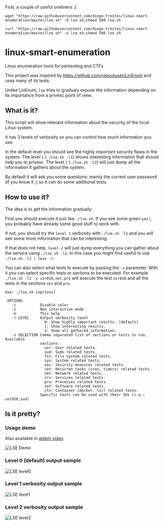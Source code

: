 First, a couple of useful oneliners ;)

`wget "https://raw.githubusercontent.com/diego-treitos/linux-smart-enumeration/master/lse.sh" -O lse.sh;chmod 500 lse.sh`

`curl "https://raw.githubusercontent.com/diego-treitos/linux-smart-enumeration/master/lse.sh" -o lse.sh;chmod 500 lse.sh`

# linux-smart-enumeration
Linux enumeration tools for pentesting and CTFs

This project was inspired by https://github.com/rebootuser/LinEnum and uses
many of its tests.

Unlike LinEnum, `lse` tries to gradualy expose the information depending on its importance from a privesc point of view.

## What is it?

This script will show relevant information about the security of the local Linux system.

It has 3 levels of verbosity so you can control how much information you see.

In the default level you should see the highly important security flaws in the system. The level `1` (`./lse.sh -l1`) shows
interesting information that should help you to privesc. The level `2` (`./lse.sh -l2`) will just dump all the information it
gathers about the system.

By default it will ask you some questions: mainly the current user password (if you know it ;) so it can do some additional tests.

## How to use it?

The idea is to get the information gradually.

First you should execute it just like `./lse.sh`. If you see some green `yes!`, you probably have already some good stuff to work with.

If not, you should try the `level 1` verbosity with `./lse.sh -l1` and you will see some more information that can be interesting.

If that does not help, `level 2` will just dump everything you can gather about the service using `./lse.sh -l2`. In this case you might find useful to use `./lse.sh -l2 | less -r`.

You can also select what tests to execute by passing the `-s` parameter. With it you can select specific tests or sections to be executed. For example `./lse.sh -l2 -s usr010,net,pro` will execute the test `usr010` and all the tests in the sections `net` and `pro`. 

```
Use: ./lse.sh [options]

 OPTIONS
   -c           Disable color
   -i           Non interactive mode
   -h           This help
   -l LEVEL     Output verbosity level
                  0: Show highly important results. (default)
                  1: Show interesting results.
                  2: Show all gathered information.
   -s SELECTION Comma separated list of sections or tests to run. Available
                sections:
                  usr: User related tests.
                  sud: Sudo related tests.
                  fst: File system related tests.
                  sys: System related tests.
                  sec: Security measures related tests.
                  ret: Recurren tasks (cron, timers) related tests.
                  net: Network related tests.
                  srv: Services related tests.
                  pro: Processes related tests.
                  sof: Software related tests.
                  ctn: Container (docker, lxc) related tests.
                Specific tests can be used with their IDs (i.e.: usr020,sud)
```
## Is it pretty?

### Usage demo

Also available in [webm video](https://raw.githubusercontent.com/diego-treitos/linux-smart-enumeration/master/screenshots/lse.webm)

![LSE Demo](https://github.com/diego-treitos/linux-smart-enumeration/raw/master/screenshots/lse.gif)

### Level 0 (default) output sample

![LSE level0](https://raw.githubusercontent.com/diego-treitos/linux-smart-enumeration/master/screenshots/lse_level0.png)

### Level 1 verbosity output sample

![LSE level1](https://raw.githubusercontent.com/diego-treitos/linux-smart-enumeration/master/screenshots/lse_level1.png)

### Level 2 verbosity output sample

![LSE level2](https://raw.githubusercontent.com/diego-treitos/linux-smart-enumeration/master/screenshots/lse_level2.png)


